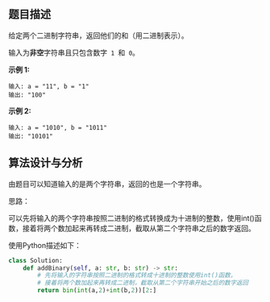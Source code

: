 ## 题目描述

给定两个二进制字符串，返回他们的和（用二进制表示）。

输入为**非空**字符串且只包含数字` 1 `和` 0`。

**示例 1:**
```
输入: a = "11", b = "1"
输出: "100"
```
**示例 2:**
```
输入: a = "1010", b = "1011"
输出: "10101"
```

## 算法设计与分析

由题目可以知道输入的是两个字符串，返回的也是一个字符串。

思路：

可以先将输入的两个字符串按照二进制的格式转换成为十进制的整数，使用int()函数，接着将两个数加起来再转成二进制，截取从第二个字符串之后的数字返回。

使用Python描述如下：

```py
class Solution:
    def addBinary(self, a: str, b: str) -> str:
        # 先将输入的字符串按照二进制的格式转成十进制的整数使用int()函数，
        # 接着将两个数加起来再转成二进制，截取从第二个字符串开始之后的数字返回
        return bin(int(a,2)+int(b,2))[2:]
```















